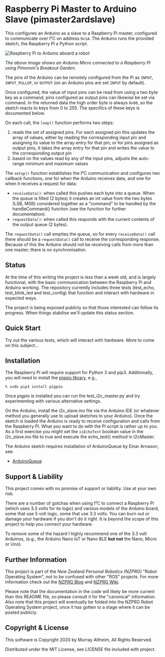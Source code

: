 # Raspberry Pi Master to Arduino Slave (pimaster2ardslave)

This configures an Arduino as a slave to a Raspberry Pi master, configured to communicate over I²C on address `0x1A`. The Arduino runs the provided sketch, the Raspberry Pi a Python script.

![Raspberry Pi to Arduino aboard a robot](https://service.robots.org.nz/wiki/attach/RaspberryPiToArduinoOverI2C/pimaster2ardslave-0542-550x504.jpg)

_The above image shows an Arduino Micro connected to a Raspberry Pi using Pimoroni's Breakout Garden._

The pins of the Arduino can be remotely configured from the Pi as `INPUT`, `INPUT_PULLUP`, or `OUTPUT` (on an Arduino pins are set `INPUT` by default).

Once configured, the value of input pins can be read from using a two byte key as a command; pins configured as output pins can likewise be set via command. In the returned data the high order byte is always `0x00`, so the sketch reacts to keys from 0 to 255. The specifics of these keys is documented below.

On each call, the `loop()` function performs two steps:

1. reads the set of assigned pins. For each assigned pin this updates the array of values, either by reading the corresponding input pin and assigning its value to the array entry for that pin; or for pins assigned as output pins, it takes the array entry for that pin and writes the value to the corresponding output pin
2. based on the values read by any of the input pins, adjusts the auto-range minimum and maximum values

The `setup()` function establishes the I²C communication and configures two callback functions, one for when the Arduino receives data, and one for when it receives a request for data:

* `receiveData()`: when called this pushes each byte into a queue. When the queue is filled (2 bytes) it creates an int value from the two bytes (LSB, MSB) considered together as a "command" to be handled by the handleCommand() function (see the function for further documentation).
* `requestData()`: when called this responds with the current contents of the output queue (2 bytes).

The `requestData()` call empties the queue, so for every `receiveData()` call there should be a `requestData()` call to receive the corresponding response.  Because of this the Arduino should not be receiving calls from more than one master; there is no synchronisation.


## Status

At the time of this writing the project is less than a week old, and is largely functional, with the basic communication between the Raspberry Pi and Arduino working. The repository currently includes three tests (test_echo, test_blink_led and test_config) that function and interact with hardware in expected ways.

The project is being exposed publicly so that those interested can follow its progress. When things stabilise we'll update this status section.


## Quick Start

Try out the various tests, which will interact with hardware. More to come on this subject...


## Installation

The Raspberry Pi will require support for Python 3 and pip3. Additionally, you will need to install the [pigpio library](http://abyz.me.uk/rpi/pigpio/), e.g., 

    % sudo pip3 install pigpio 

Once pigpio is installed you can run the test_i2c_master.py and try experimenting with various alternative settings.

On the Arduino, install the i2c_slave.ino file via the Arduino IDE (or whatever method you generally use to upload sketches to your Arduino). Once the sketch is loaded the Arduino is ready to receive configuration and calls from the Raspberry Pi. What you want to do with the Pi script is rather up to you. As a first exercise you might set the `isEchoTest` boolean value in the i2c_slave.ino file to true and execute the echo_test() method in I2cMaster.

The Arduino sketch requires installation of ArduinoQueue by Einar Arnason, see:

* [ArduinoQueue](https://github.com/EinarArnason/ArduinoQueue)



## Support & Liability

This project comes with no promise of support or liability. Use at your own risk.

There are a number of gotchas when using I²C to connect a Raspberry Pi (which uses 3.3 volts for its logic) and various models of the Arduino board, some that use 5 volt logic, some that use 3.3 volts. You can burn out or damage your hardware if you don't do it right. It is beyond the scope of this project to help you connect your hardware.

To remove some of the hazard I highly recommend one of the 3.3 volt Arduinos, (e.g., the Arduino Nano IoT or Nano BLE **but not** the Nano, Micro or Uno).  


## Further Information

This project is part of the _New Zealand Personal Robotics (NZPRG)_ "Robot Operating System", not to be confused with other "ROS" projects. For more information check out the [NZPRG Blog](https://robots.org.nz/) and [NZPRG Wiki](https://service.robots.org.nz/wiki/).

Please note that the documentation in the code will likely be more current than this README file, so please consult it for the "canonical" information. Also note that this project will eventually be folded into the NZPRG Robot Operating System project, once it has gotten to a stage where it can be posted publicly.


## Copyright & License

This software is Copyright 2020 by Murray Altheim, All Rights Reserved.

Distributed under the MIT License, see LICENSE file included with project.

